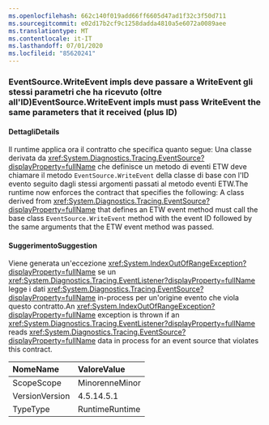 ```yaml
---
ms.openlocfilehash: 662c140f019add66ff6605d47ad1f32c3f50d711
ms.sourcegitcommit: e02d17b2cf9c1258dadda4810a5e6072a0089aee
ms.translationtype: MT
ms.contentlocale: it-IT
ms.lasthandoff: 07/01/2020
ms.locfileid: "85620241"
---
```

### <a name="eventsourcewriteevent-impls-must-pass-writeevent-the-same-parameters-that-it-received-plus-id"></a><span data-ttu-id="1be0c-101">EventSource.WriteEvent impls deve passare a WriteEvent gli stessi parametri che ha ricevuto (oltre all'ID)</span><span class="sxs-lookup"><span data-stu-id="1be0c-101">EventSource.WriteEvent impls must pass WriteEvent the same parameters that it received (plus ID)</span></span>

#### <a name="details"></a><span data-ttu-id="1be0c-102">Dettagli</span><span class="sxs-lookup"><span data-stu-id="1be0c-102">Details</span></span>

<span data-ttu-id="1be0c-103">Il runtime applica ora il contratto che specifica quanto segue: Una classe derivata da <xref:System.Diagnostics.Tracing.EventSource?displayProperty=fullName> che definisce un metodo di eventi ETW deve chiamare il metodo <code>EventSource.WriteEvent</code> della classe di base con l'ID evento seguito dagli stessi argomenti passati al metodo eventi ETW.</span><span class="sxs-lookup"><span data-stu-id="1be0c-103">The runtime now enforces the contract that specifies the following: A class derived from <xref:System.Diagnostics.Tracing.EventSource?displayProperty=fullName> that defines an ETW event method must call the base class <code>EventSource.WriteEvent</code> method with the event ID followed by the same arguments that the ETW event method was passed.</span></span>

#### <a name="suggestion"></a><span data-ttu-id="1be0c-104">Suggerimento</span><span class="sxs-lookup"><span data-stu-id="1be0c-104">Suggestion</span></span>

<span data-ttu-id="1be0c-105">Viene generata un'eccezione <xref:System.IndexOutOfRangeException?displayProperty=fullName> se un <xref:System.Diagnostics.Tracing.EventListener?displayProperty=fullName> legge i dati <xref:System.Diagnostics.Tracing.EventSource?displayProperty=fullName> in-process per un'origine evento che viola questo contratto.</span><span class="sxs-lookup"><span data-stu-id="1be0c-105">An <xref:System.IndexOutOfRangeException?displayProperty=fullName> exception is thrown if an <xref:System.Diagnostics.Tracing.EventListener?displayProperty=fullName> reads <xref:System.Diagnostics.Tracing.EventSource?displayProperty=fullName> data in process for an event source that violates this contract.</span></span>

| <span data-ttu-id="1be0c-106">Nome</span><span class="sxs-lookup"><span data-stu-id="1be0c-106">Name</span></span>    | <span data-ttu-id="1be0c-107">Valore</span><span class="sxs-lookup"><span data-stu-id="1be0c-107">Value</span></span>       |
|:--------|:------------|
| <span data-ttu-id="1be0c-108">Scope</span><span class="sxs-lookup"><span data-stu-id="1be0c-108">Scope</span></span>   |<span data-ttu-id="1be0c-109">Minorenne</span><span class="sxs-lookup"><span data-stu-id="1be0c-109">Minor</span></span>|
|<span data-ttu-id="1be0c-110">Version</span><span class="sxs-lookup"><span data-stu-id="1be0c-110">Version</span></span>|<span data-ttu-id="1be0c-111">4.5.1</span><span class="sxs-lookup"><span data-stu-id="1be0c-111">4.5.1</span></span>|
|<span data-ttu-id="1be0c-112">Type</span><span class="sxs-lookup"><span data-stu-id="1be0c-112">Type</span></span>|<span data-ttu-id="1be0c-113">Runtime</span><span class="sxs-lookup"><span data-stu-id="1be0c-113">Runtime</span></span>|

